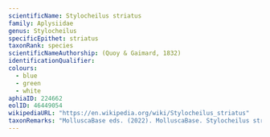 ```yaml
---
scientificName: Stylocheilus striatus
family: Aplysiidae
genus: Stylocheilus
specificEpithet: striatus
taxonRank: species
scientificNameAuthorship: (Quoy & Gaimard, 1832)
identificationQualifier: 
colours:
  - blue
  - green
  - white
aphiaID: 224662
eolID: 46449054
wikipediaURL: "https://en.wikipedia.org/wiki/Stylocheilus_striatus"
taxonRemarks: "MolluscaBase eds. (2022). MolluscaBase. Stylocheilus striatus (Quoy & Gaimard, 1832). Accessed through: World Register of Marine Species at: https://www.marinespecies.org/aphia.php?p=taxdetails&id=224662 on 2022-02-27"
---
```

